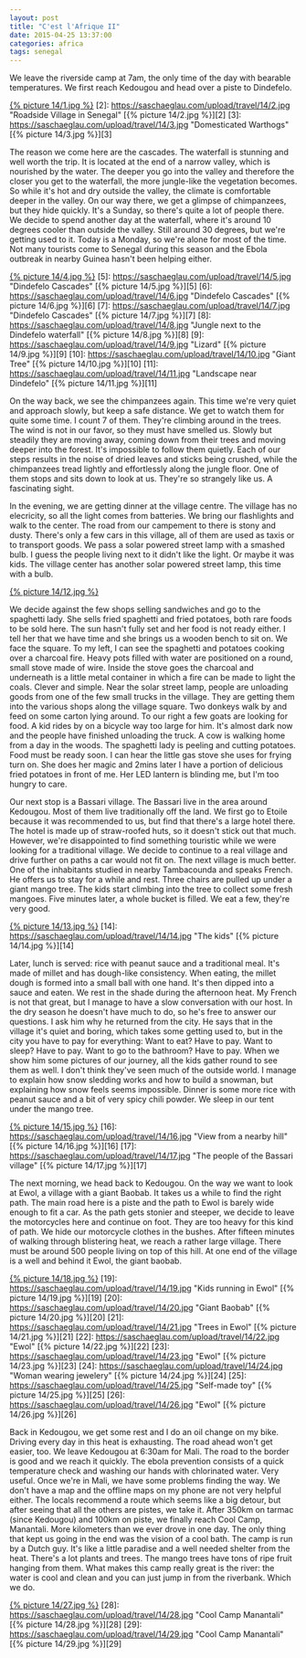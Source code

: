 ```yaml
---
layout: post
title: "C'est l'Afrique II"
date: 2015-04-25 13:37:00
categories: africa
tags: senegal
---
```

We leave the riverside camp at 7am, the only time of the day with bearable temperatures.
We first reach Kedougou and head over a piste to Dindefelo.

[1]: https://saschaeglau.com/upload/travel/14/1.jpg "Roadside Village in Senegal"
[{% picture 14/1.jpg %}][1]
[2]: https://saschaeglau.com/upload/travel/14/2.jpg "Roadside Village in Senegal"
[{% picture 14/2.jpg %}][2]
[3]: https://saschaeglau.com/upload/travel/14/3.jpg "Domesticated Warthogs"
[{% picture 14/3.jpg %}][3]

The reason we come here are the cascades.
The waterfall is stunning and well worth the trip.
It is located at the end of a narrow valley, which is nourished by the water.
The deeper you go into the valley and therefore the closer you get to the waterfall, the more jungle-like the vegetation becomes.
So while it's hot and dry outside the valley, the climate is comfortable deeper in the valley.
On our way there, we get a glimpse of chimpanzees, but they hide quickly.
It's a Sunday, so there's quite a lot of people there.
We decide to spend another day at the waterfall, where it's around 10 degrees cooler than outside the valley.
Still around 30 degrees, but we're getting used to it.
Today is a Monday, so we're alone for most of the time.
Not many tourists come to Senegal during this season and the Ebola outbreak in nearby Guinea hasn't been helping either.

[4]: https://saschaeglau.com/upload/travel/14/4.jpg "Dindefelo Cascades"
[{% picture 14/4.jpg %}][4]
[5]: https://saschaeglau.com/upload/travel/14/5.jpg "Dindefelo Cascades"
[{% picture 14/5.jpg %}][5]
[6]: https://saschaeglau.com/upload/travel/14/6.jpg "Dindefelo Cascades"
[{% picture 14/6.jpg %}][6]
[7]: https://saschaeglau.com/upload/travel/14/7.jpg "Dindefelo Cascades"
[{% picture 14/7.jpg %}][7]
[8]: https://saschaeglau.com/upload/travel/14/8.jpg "Jungle next to the Dindefelo waterfall"
[{% picture 14/8.jpg %}][8]
[9]: https://saschaeglau.com/upload/travel/14/9.jpg "Lizard"
[{% picture 14/9.jpg %}][9]
[10]: https://saschaeglau.com/upload/travel/14/10.jpg "Giant Tree"
[{% picture 14/10.jpg %}][10]
[11]: https://saschaeglau.com/upload/travel/14/11.jpg "Landscape near Dindefelo"
[{% picture 14/11.jpg %}][11]

On the way back, we see the chimpanzees again.
This time we're very quiet and approach slowly, but keep a safe distance.
We get to watch them for quite some time.
I count 7 of them.
They're climbing around in the trees.
The wind is not in our favor, so they must have smelled us.
Slowly but steadily they are moving away, coming down from their trees and moving deeper into the forest.
It's impossible to follow them quietly.
Each of our steps results in the noise of dried leaves and sticks being crushed, while the chimpanzees tread lightly and effortlessly along the jungle floor.
One of them stops and sits down to look at us.
They're so strangely like us.
A fascinating sight.

In the evening, we are getting dinner at the village centre.
The village has no elecricity, so all the light comes from batteries.
We bring our flashlights and walk to the center.
The road from our campement to there is stony and dusty.
There's only a few cars in this village, all of them are used as taxis or to transport goods.
We pass a solar powered street lamp with a smashed bulb.
I guess the people living next to it didn't like the light.
Or maybe it was kids.
The village center has another solar powered street lamp, this time with a bulb.

[12]: https://saschaeglau.com/upload/travel/14/12.jpg "Village Center in Dindefelo"
[{% picture 14/12.jpg %}][12]

We decide against the few shops selling sandwiches and go to the spaghetti lady.
She sells fried spaghetti and fried potatoes, both rare foods to be sold here.
The sun hasn't fully set and her food is not ready either.
I tell her that we have time and she brings us a wooden bench to sit on.
We face the square.
To my left, I can see the spaghetti and potatoes cooking over a charcoal fire.
Heavy pots filled with water are positioned on a round, small stove made of wire.
Inside the stove goes the charcoal and underneath is a little metal container in which a fire can be made to light the coals.
Clever and simple.
Near the solar street lamp, people are unloading goods from one of the few small trucks in the village.
They are getting them into the various shops along the village square.
Two donkeys walk by and feed on some carton lying around.
To our right a few goats are looking for food.
A kid rides by on a bicycle way too large for him.
It's almost dark now and the people have finished unloading the truck.
A cow is walking home from a day in the woods.
The spaghetti lady is peeling and cutting potatoes.
Food must be ready soon.
I can hear the little gas stove she uses for frying turn on.
She does her magic and 2mins later I have a portion of delicious fried potatoes in front of me.
Her LED lantern is blinding me, but I'm too hungry to care.

Our next stop is a Bassari village.
The Bassari live in the area around Kedougou.
Most of them live traditionally off the land.
We first go to Etoile because it was recommended to us, but find that there's a large hotel there.
The hotel is made up of straw-roofed huts, so it doesn't stick out that much.
However, we're disappointed to find something touristic while we were looking for a traditional village.
We decide to continue to a real village and drive further on paths a car would not fit on.
The next village is much better.
One of the inhabitants studied in nearby Tambacounda and speaks French.
He offers us to stay for a while and rest.
Three chairs are pulled up under a giant mango tree.
The kids start climbing into the tree to collect some fresh mangoes.
Five minutes later, a whole bucket is filled.
We eat a few, they're very good.

[13]: https://saschaeglau.com/upload/travel/14/13.jpg "Sitting under the mango tree"
[{% picture 14/13.jpg %}][13]
[14]: https://saschaeglau.com/upload/travel/14/14.jpg "The kids"
[{% picture 14/14.jpg %}][14]

Later, lunch is served: rice with peanut sauce and a traditional meal.
It's made of millet and has dough-like consistency.
When eating, the millet dough is formed into a small ball with one hand.
It's then dipped into a sauce and eaten.
We rest in the shade during the afternoon heat.
My French is not that great, but I manage to have a slow conversation with our host.
In the dry season he doesn't have much to do, so he's free to answer our questions.
I ask him why he returned from the city.
He says that in the village it's quiet and boring, which takes some getting used to, but in the city you have to pay for everything:
Want to eat? Have to pay. Want to sleep? Have to pay. Want to go to the bathroom? Have to pay.
When we show him some pictures of our journey, all the kids gather round to see them as well.
I don't think they've seen much of the outside world.
I manage to explain how snow sledding works and how to build a snowman, but explaining how snow feels seems impossible.
Dinner is some more rice with peanut sauce and a bit of very spicy chili powder.
We sleep in our tent under the mango tree.

[15]: https://saschaeglau.com/upload/travel/14/15.jpg "Chameleon"
[{% picture 14/15.jpg %}][15]
[16]: https://saschaeglau.com/upload/travel/14/16.jpg "View from a nearby hill"
[{% picture 14/16.jpg %}][16]
[17]: https://saschaeglau.com/upload/travel/14/17.jpg "The people of the Bassari village"
[{% picture 14/17.jpg %}][17]

The next morning, we head back to Kedougou.
On the way we want to look at Ewol, a village with a giant Baobab.
It takes us a while to find the right path.
The main road here is a piste and the path to Ewol is barely wide enough to fit a car.
As the path gets stonier and steeper, we decide to leave the motorcycles here and continue on foot.
They are too heavy for this kind of path.
We hide our motorcycle clothes in the bushes.
After fifteen minutes of walking through blistering heat, we reach a rather large village.
There must be around 500 people living on top of this hill.
At one end of the village is a well and behind it Ewol, the giant baobab.

[18]: https://saschaeglau.com/upload/travel/14/18.jpg "Village near Ewol"
[{% picture 14/18.jpg %}][18]
[19]: https://saschaeglau.com/upload/travel/14/19.jpg "Kids running in Ewol"
[{% picture 14/19.jpg %}][19]
[20]: https://saschaeglau.com/upload/travel/14/20.jpg "Giant Baobab"
[{% picture 14/20.jpg %}][20]
[21]: https://saschaeglau.com/upload/travel/14/21.jpg "Trees in Ewol"
[{% picture 14/21.jpg %}][21]
[22]: https://saschaeglau.com/upload/travel/14/22.jpg "Ewol"
[{% picture 14/22.jpg %}][22]
[23]: https://saschaeglau.com/upload/travel/14/23.jpg "Ewol"
[{% picture 14/23.jpg %}][23]
[24]: https://saschaeglau.com/upload/travel/14/24.jpg "Woman wearing jewelery"
[{% picture 14/24.jpg %}][24]
[25]: https://saschaeglau.com/upload/travel/14/25.jpg "Self-made toy"
[{% picture 14/25.jpg %}][25]
[26]: https://saschaeglau.com/upload/travel/14/26.jpg "Ewol"
[{% picture 14/26.jpg %}][26]

Back in Kedougou, we get some rest and I do an oil change on my bike.
Driving every day in this heat is exhausting.
The road ahead won't get easier, too.
We leave Kedougou at 6:30am for Mali.
The road to the border is good and we reach it quickly.
The ebola prevention consists of a quick temperature check and washing our hands with chlorinated water.
Very useful.
Once we're in Mali, we have some problems finding the way.
We don't have a map and the offline maps on my phone are not very helpful either.
The locals recommend a route which seems like a big detour, but after seeing that all the others are pistes, we take it.
After 350km on tarmac (since Kedougou) and 100km on piste, we finally reach Cool Camp, Manantali.
More kilometers than we ever drove in one day.
The only thing that kept us going in the end was the vision of a cool bath.
The camp is run by a Dutch guy.
It's like a little paradise and a well needed shelter from the heat.
There's a lot plants and trees.
The mango trees have tons of ripe fruit hanging from them.
What makes this camp really great is the river: the water is cool and clean and you can just jump in from the riverbank.
Which we do.

[27]: https://saschaeglau.com/upload/travel/14/27.jpg "Cool Camp Manantali"
[{% picture 14/27.jpg %}][27]
[28]: https://saschaeglau.com/upload/travel/14/28.jpg "Cool Camp Manantali"
[{% picture 14/28.jpg %}][28]
[29]: https://saschaeglau.com/upload/travel/14/29.jpg "Cool Camp Manantali"
[{% picture 14/29.jpg %}][29]
